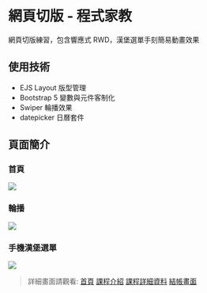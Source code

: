 # 網頁切版 - 程式家教

網頁切版練習，包含響應式 RWD，漢堡選單手刻簡易動畫效果

## 使用技術

* EJS Layout 版型管理
* Bootstrap 5 變數與元件客制化
* Swiper 輪播效果
* datepicker 日曆套件

## 頁面簡介

### 首頁
![](https://i.imgur.com/vj1nCLV.jpg)

### 輪播
![](https://i.imgur.com/0m8vQBW.gif)

### 手機漢堡選單
![](https://i.imgur.com/A566gBP.gif)

> 詳細畫面請觀看: 
> [首頁](https://kumashow.github.io/layout-week6/)
> [課程介紹](https://kumashow.github.io/layout-week6/class.html)
> [課程詳細資料](https://kumashow.github.io/layout-week6/class-detail.html)
> [結帳畫面](https://kumashow.github.io/layout-week6/checkout-order.html)
